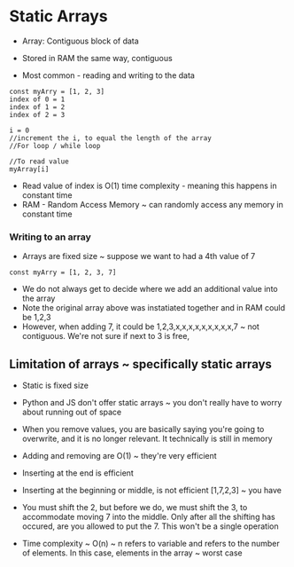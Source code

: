 # Static Arrays

- Array: Contiguous block of data
- Stored in RAM the same way, contiguous

- Most common - reading and writing to the data

```
const myArry = [1, 2, 3]
index of 0 = 1
index of 1 = 2
index of 2 = 3

i = 0
//increment the i, to equal the length of the array
//For loop / while loop

//To read value
myArray[i]
```

- Read value of index is O(1) time complexity - meaning this happens in constant time
- RAM - Random Access Memory ~ can randomly access any memory in constant time



### Writing to an array

- Arrays are fixed size ~ suppose we want to had a 4th value of 7

```
const myArry = [1, 2, 3, 7]

```

- We do not always get to decide where we add an additional value into the array
- Note the original array above was instatiated together and in RAM could be 1,2,3
- However, when adding 7, it could be 1,2,3,x,x,x,x,x,x,x,x,x,7 ~ not contiguous. We're not sure if next to 3 is free, 

## Limitation of arrays ~ specifically static arrays
- Static is fixed size
- Python and JS don't offer static arrays ~ you don't really have to worry about running out of space

- When you remove values, you are basically saying you're going to overwrite, and it is no longer relevant. It technically is still in memory

- Adding and removing are O(1) ~ they're very efficient 
- Inserting at the end is efficient
- Inserting at the beginning or middle, is not efficient [1,7,2,3] ~ you have 
- You must shift the 2, but before we do, we must shift the 3, to accommodate moving 7 into the middle. Only after all the shifting has occured, are you allowed to put the 7. This won't be a single operation
- Time complexity ~ O(n) ~ n refers to variable and refers to the number of elements. In this case, elements in the array ~ worst case
